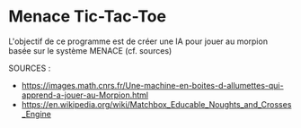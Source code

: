 # Menace Tic-Tac-Toe

L'objectif de ce programme est de créer une IA pour jouer au morpion basée sur le système MENACE (cf. sources)

SOURCES :
- https://images.math.cnrs.fr/Une-machine-en-boites-d-allumettes-qui-apprend-a-jouer-au-Morpion.html
- https://en.wikipedia.org/wiki/Matchbox_Educable_Noughts_and_Crosses_Engine
